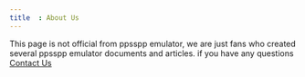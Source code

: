 ```yaml
---
title  : About Us
---
```


This page is not official from ppsspp emulator, we are just fans who created several ppsspp emulator documents and articles.  if you have any questions [Contact Us](/contact)
